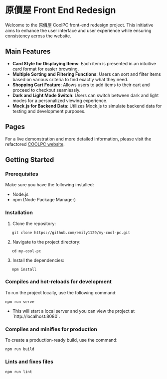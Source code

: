 # 原價屋 Front End Redesign

Welcome to the 原價屋 CoolPC front-end redesign project. This initiative aims to enhance the user interface and user experience while ensuring consistency across the website.

## Main Features

- **Card Style for Displaying Items**: Each item is presented in an intuitive card format for easier browsing.
- **Multiple Sorting and Filtering Functions**: Users can sort and filter items based on various criteria to find exactly what they need.
- **Shopping Cart Feature**: Allows users to add items to their cart and proceed to checkout seamlessly.
- **Dark and Light Mode Switch**: Users can switch between dark and light modes for a personalized viewing experience.
- **Mock.js for Backend Data**: Utilizes Mock.js to simulate backend data for testing and development purposes.

## Pages

For a live demonstration and more detailed information, please visit the refactored [COOLPC website](https://emily1129.github.io/my-cool-pc/).


## Getting Started

### Prerequisites

Make sure you have the following installed:
- Node.js
- npm (Node Package Manager)

### Installation

1. Clone the repository:
```
   git clone https://github.com/emily1129/my-cool-pc.git
```
2. Navigate to the project directory:
```
   cd my-cool-pc
```
3. Install the dependencies:
```
   npm install
```

### Compiles and hot-reloads for development

To run the project locally, use the following command:
```
npm run serve
```
- This will start a local server and you can view the project at \`http://localhost:8080\`.

### Compiles and minifies for production

To create a production-ready build, use the command:
```
npm run build
```

### Lints and fixes files
```
npm run lint
```

